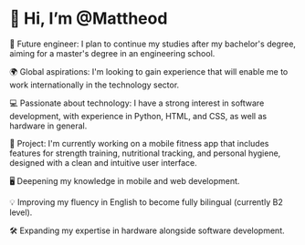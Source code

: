 <!DOCTYPE html>
<body>
    <div class="profile">
        <h1>👋 Hi, I’m @Mattheod</h1>
        <p>💼 Future engineer: I plan to continue my studies after my bachelor's degree, aiming for a master's degree in an engineering school.</p>
        <p>🌍 Global aspirations: I'm looking to gain experience that will enable me to work internationally in the technology sector.</p>
        <p>💻 Passionate about technology: I have a strong interest in software development, with experience in Python, HTML, and CSS, as well as hardware in general.</p>
        <p>🎯 Project: I'm currently working on a mobile fitness app that includes features for strength training, nutritional tracking, and personal hygiene, designed with a clean and intuitive user interface.</p>
        <p>🖥️ Deepening my knowledge in mobile and web development.</p>
        <p>💡 Improving my fluency in English to become fully bilingual (currently B2 level).</p>
        <p>🛠️ Expanding my expertise in hardware alongside software development.</p>
</body>
</html>
